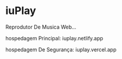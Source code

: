 # iuPlay
Reprodutor De Musica Web...

hospedagem Principal: iuplay.netlify.app

hospedagem De Segurança: iuplay.vercel.app
